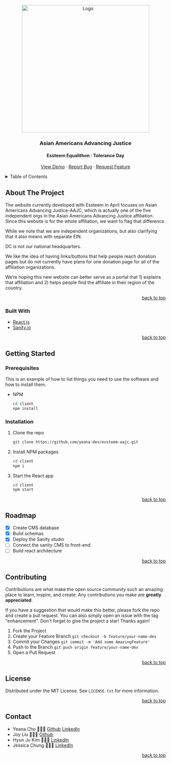 <div id="top"></div>
<!--
*** Thanks for checking out the Best-README-Template. If you have a suggestion
*** that would make this better, please fork the repo and create a pull request
*** or simply open an issue with the tag "enhancement".
*** Don't forget to give the project a star!
*** Thanks again! Now go create something AMAZING! :D
-->

<!-- PROJECT SHIELDS -->
<!--
*** I'm using markdown "reference style" links for readability.
*** Reference links are enclosed in brackets [ ] instead of parentheses ( ).
*** See the bottom of this document for the declaration of the reference variables
*** for contributors-url, forks-url, etc. This is an optional, concise syntax you may use.
*** https://www.markdownguide.org/basic-syntax/#reference-style-links
-->

<!-- PROJECT LOGO -->
<br />
<div align="center">
  <a href="https://github.com/github_username/repo_name">
    <img src="https://advancingjustice.org/images/AAAJ-transparent.png" alt="Logo" width="400">
  </a>

<h3 align="center">Asian Americans Advancing Justice</h3>
<h4>Essteem Equalithon : Tolerance Day</h4>

  <p align="center">
    <a href="https://github.com/github_username/repo_name">View Demo</a> · <a href="https://github.com/github_username/repo_name/issues">Report Bug</a> · <a href="https://github.com/github_username/repo_name/issues">Request Feature</a>
  </p>
</div>

<!-- TABLE OF CONTENTS -->
<details>
  <summary>Table of Contents</summary>
  <ol>
    <li>
      <a href="#about-the-project">About The Project</a>
      <ul>
        <li><a href="#built-with">Built With</a></li>
      </ul>
    </li>
    <li>
      <a href="#getting-started">Getting Started</a>
      <ul>
        <li><a href="#prerequisites">Prerequisites</a></li>
        <li><a href="#installation">Installation</a></li>
      </ul>
    </li>
    <li><a href="#usage">Usage</a></li>
    <li><a href="#roadmap">Roadmap</a></li>
    <li><a href="#contributing">Contributing</a></li>
    <li><a href="#license">License</a></li>
    <li><a href="#contact">Contact</a></li>
    <li><a href="#acknowledgments">Acknowledgments</a></li>
  </ol>
</details>

<!-- ABOUT THE PROJECT -->

## About The Project

The website currently developed with Essteem in April focuses on Asian Americans Advancing Justice-AAJC, which is actually one of the five independent orgs in the Asian Americans Advancing Justice affiliation. Since this website is for the whole affiliation, we want to flag that difference.

While we note that we are independent organizations, but also clarifying that it also means with separate EIN.

DC is not our national headquarters.

We like the idea of having links/buttons that help people reach donation pages but do not currently have plans for one donation page for all of the affiliation organizations.

We’re hoping this new website can better serve as a portal that 1) explains that affiliation and 2) helps people find the affiliate in their region of the country.

<p align="right"><a href="#top">back to top</a></p>

### Built With

- [React.js](https://reactjs.org/)
- [Sanity.io](https://sanity.io/)

<p align="right"><a href="#top">back to top</a></p>

<!-- GETTING STARTED -->

## Getting Started

### Prerequisites

This is an example of how to list things you need to use the software and how to install them.

- NPM
  ```sh
  cd client
  npm install
  ```

### Installation

1. Clone the repo
   ```sh
   git clone https://github.com/yeana-dev/essteem-aajc.git
   ```
2. Install NPM packages
   ```sh
   cd client
   npm i
   ```
3. Start the React app
   ```sh
   cd client
   npm start
   ```

<p align="right"><a href="#top">back to top</a></p>

<!-- USAGE EXAMPLES -->

<!-- ## Usage

Use this space to show useful examples of how a project can be used. Additional screenshots, code examples and demos work well in this space. You may also link to more resources.

_For more examples, please refer to the [Documentation](https://example.com)_

<p align="right"><a href="#top">back to top</a></p> -->

<!-- ROADMAP -->

## Roadmap

- [x] Create CMS database
- [x] Build schemas
- [x] Deploy the Sanity studio
- [ ] Connect the sanity CMS to front-end
- [ ] Build react architecture

<p align="right"><a href="#top">back to top</a></p>


<!-- CONTRIBUTING -->

## Contributing

Contributions are what make the open source community such an amazing place to learn, inspire, and create. Any contributions you make are **greatly appreciated**.

If you have a suggestion that would make this better, please fork the repo and create a pull request. You can also simply open an issue with the tag "enhancement".
Don't forget to give the project a star! Thanks again!

1. Fork the Project
2. Create your Feature Branch `git checkout -b feature/your-name-dev`
3. Commit your Changes `git commit -m 'Add some AmazingFeature'`
4. Push to the Branch `git push origin feature/your-name-dev`
5. Open a Pull Request

<p align="right"><a href="#top">back to top</a></p>

<!-- LICENSE -->

## License

Distributed under the MIT License. See `LICENSE.txt` for more information.

<p align="right"><a href="#top">back to top</a></p>

<!-- CONTACT -->

## Contact

- Yeana Cho 👩🏻‍💻 [Github](https://twitter.com/yeana-dev) [LinkedIn](https://www.linkedin.com/in/yeanacho/)
- Joy Liu 👩🏻‍💻 [Github](https://github.com/jhuangliu)
- Hyun Ju Kim 👩🏻‍🎨 [LinkedIn](https://www.linkedin.com/in/hyun-ju-kim/)
- Jessica Chung 👩🏻‍🎨 [LinkedIn](https://www.linkedin.com/in/jessicagchung/)

<p align="right"><a href="#top">back to top</a></p>

<!-- ACKNOWLEDGMENTS -->

<!-- ## Acknowledgments

- []()
- []()
- []()

<p align="right"><a href="#top">back to top</a></p> -->

<!-- MARKDOWN LINKS & IMAGES -->
<!-- https://www.markdownguide.org/basic-syntax/#reference-style-links -->

[contributors-shield]: https://img.shields.io/github/contributors/github_username/repo_name.svg?style=for-the-badge
[contributors-url]: https://github.com/github_username/repo_name/graphs/contributors
[forks-shield]: https://img.shields.io/github/forks/github_username/repo_name.svg?style=for-the-badge
[forks-url]: https://github.com/github_username/repo_name/network/members
[stars-shield]: https://img.shields.io/github/stars/github_username/repo_name.svg?style=for-the-badge
[stars-url]: https://github.com/github_username/repo_name/stargazers
[issues-shield]: https://img.shields.io/github/issues/github_username/repo_name.svg?style=for-the-badge
[issues-url]: https://github.com/github_username/repo_name/issues
[license-shield]: https://img.shields.io/github/license/github_username/repo_name.svg?style=for-the-badge
[license-url]: https://github.com/github_username/repo_name/blob/master/LICENSE.txt
[linkedin-shield]: https://img.shields.io/badge/-LinkedIn-black.svg?style=for-the-badge&logo=linkedin&colorB=555
[linkedin-url]: https://linkedin.com/in/linkedin_username
[product-screenshot]: images/screenshot.png
